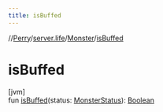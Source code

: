 ```yaml
---
title: isBuffed
---
```

//[Perry](../../../index.html)/[server.life](../index.html)/[Monster](index.html)/[isBuffed](is-buffed.html)



# isBuffed



[jvm]\
fun [isBuffed](is-buffed.html)(status: [MonsterStatus](../../client.status/-monster-status/index.html)): [Boolean](https://kotlinlang.org/api/latest/jvm/stdlib/kotlin/-boolean/index.html)




